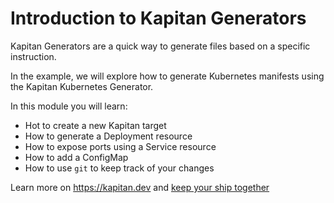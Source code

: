# Introduction to Kapitan Generators

Kapitan Generators are a quick way to generate files based on a specific instruction.

In the example, we will explore how to generate Kubernetes manifests using the Kapitan Kubernetes Generator.

In this module you will learn:
* Hot to create a new Kapitan target
* How to generate a Deployment resource
* How to expose ports using a Service resource
* How to add a ConfigMap
* How to use `git` to keep track of your changes

Learn more on https://kapitan.dev and [keep your ship together](https://medium.com/kapitan-blog/keep-your-ship-together-with-kapitan-d82d441cc3e7)
